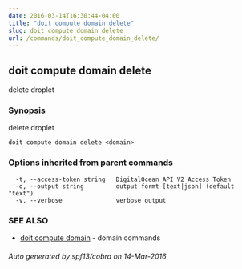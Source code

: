 ```yaml
---
date: 2016-03-14T16:30:44-04:00
title: "doit compute domain delete"
slug: doit_compute_domain_delete
url: /commands/doit_compute_domain_delete/
---
```

## doit compute domain delete

delete droplet

### Synopsis


delete droplet

```
doit compute domain delete <domain>
```

### Options inherited from parent commands

```
  -t, --access-token string   DigitalOcean API V2 Access Token
  -o, --output string         output formt [text|json] (default "text")
  -v, --verbose               verbose output
```

### SEE ALSO
* [doit compute domain](/commands/doit_compute_domain/)	 - domain commands

###### Auto generated by spf13/cobra on 14-Mar-2016
